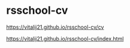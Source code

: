 # rsschool-cv

https://vitalij21.github.io/rsschool-cv/cv

https://vitalij21.github.io/rsschool-cv/index.html
